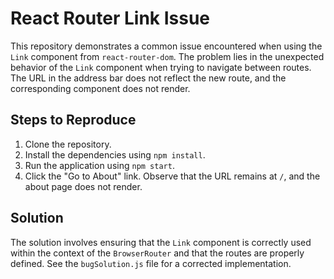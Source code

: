 # React Router Link Issue

This repository demonstrates a common issue encountered when using the `Link` component from `react-router-dom`.  The problem lies in the unexpected behavior of the `Link` component when trying to navigate between routes. The URL in the address bar does not reflect the new route, and the corresponding component does not render.

## Steps to Reproduce

1. Clone the repository.
2. Install the dependencies using `npm install`.
3. Run the application using `npm start`.
4. Click the "Go to About" link.  Observe that the URL remains at `/`, and the about page does not render.

## Solution

The solution involves ensuring that the `Link` component is correctly used within the context of the `BrowserRouter` and that the routes are properly defined.  See the `bugSolution.js` file for a corrected implementation.